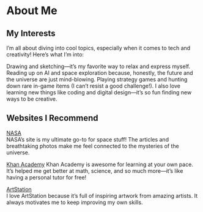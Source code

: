 # About Me

## My Interests
I’m all about diving into cool topics, especially when it comes to tech and creativity! Here’s what I’m into:

Drawing and sketching—it’s my favorite way to relax and express myself.
Reading up on AI and space exploration because, honestly, the future and the universe are just mind-blowing.
Playing strategy games and hunting down rare in-game items (I can’t resist a good challenge!).
I also love learning new things like coding and digital design—it’s so fun finding new ways to be creative.

## Websites I Recommend
[NASA](https://www.nasa.gov)  
NASA’s site is my ultimate go-to for space stuff! The articles and breathtaking photos make me feel connected to the mysteries of the universe.

[Khan Academy](https://www.khanacademy.org)
Khan Academy is awesome for learning at your own pace. It’s helped me get better at math, science, and so much more—it’s like having a personal tutor for free!

 [ArtStation](https://www.artstation.com)  
I love ArtStation because it’s full of inspiring artwork from amazing artists. It always motivates me to keep improving my own skills.

